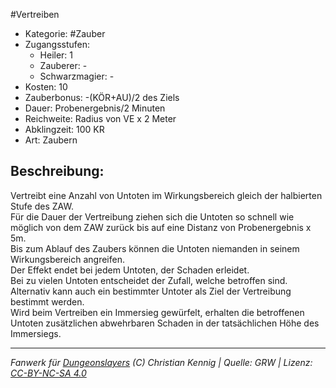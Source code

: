#Vertreiben  
- Kategorie: #Zauber  
- Zugangsstufen:  
  - Heiler: 1  
  - Zauberer: -  
  - Schwarzmagier: -  
- Kosten: 10  
- Zauberbonus: -(KÖR+AU)/2 des Ziels  
- Dauer: Probenergebnis/2 Minuten  
- Reichweite: Radius von VE x 2 Meter  
- Abklingzeit: 100 KR  
- Art: Zaubern     

## Beschreibung:
Vertreibt eine Anzahl von Untoten im Wirkungsbereich gleich der halbierten Stufe des ZAW.<br>Für die Dauer der Vertreibung ziehen sich die Untoten so schnell wie möglich von dem ZAW zurück bis auf eine Distanz von Probenergebnis x 5m.<br>Bis zum Ablauf des Zaubers können die Untoten niemanden in seinem Wirkungsbereich angreifen.<br>Der Effekt endet bei jedem Untoten, der Schaden erleidet.<br>Bei zu vielen Untoten entscheidet der Zufall, welche betroffen sind. Alternativ kann auch ein bestimmter Untoter als Ziel der Vertreibung bestimmt werden.<br>Wird beim Vertreiben ein Immersieg gewürfelt, erhalten die betroffenen Untoten zusätzlichen abwehrbaren Schaden in der tatsächlichen Höhe des Immersiegs.


___
*Fanwerk für [Dungeonslayers](https://www.dungeonslayers.net/) (C) Christian Kennig | Quelle: GRW | Lizenz: [CC-BY-NC-SA 4.0](https://creativecommons.org/licenses/by-nc-sa/4.0/deed.de)*
